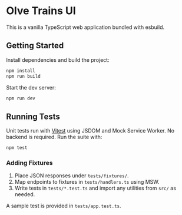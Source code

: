 # Olve Trains UI

This is a vanilla TypeScript web application bundled with esbuild.

## Getting Started

Install dependencies and build the project:

```bash
npm install
npm run build
```

Start the dev server:

```bash
npm run dev
```

## Running Tests

Unit tests run with [Vitest](https://vitest.dev/) using JSDOM and Mock Service Worker.
No backend is required. Run the suite with:

```bash
npm test
```

### Adding Fixtures

1. Place JSON responses under `tests/fixtures/`.
2. Map endpoints to fixtures in `tests/handlers.ts` using MSW.
3. Write tests in `tests/*.test.ts` and import any utilities from `src/` as needed.

A sample test is provided in `tests/app.test.ts`.
